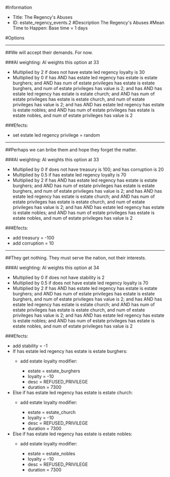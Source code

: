 #Information
 - Title: The Regency's Abuses
 - ID: estate_regency_events.2
#Description
The Regency's Abuses
#Mean Time to Happen:
Base time = 1 days

#Options

___
##We will accept their demands. For now.

###AI weighting:
AI weights this option at 33
 - Multiplied by 2 if does not have estate led regency loyalty is 30
 - Multiplied by 0 if has AND has estate led regency has estate is estate burghers; and AND has num of estate privileges has estate is estate burghers, and num of estate privileges has value is 2; and has AND has estate led regency has estate is estate church; and AND has num of estate privileges has estate is estate church, and num of estate privileges has value is 2; and has AND has estate led regency has estate is estate nobles; and AND has num of estate privileges has estate is estate nobles, and num of estate privileges has value is 2


###Efects:<ul><li>set estate led regency privilege = random</li></ul>

___
##Perhaps we can bribe them and hope they forget the matter.

###AI weighting:
AI weights this option at 33
 - Multiplied by 0 if does not have treasury is 100; and has corruption is 20
 - Multiplied by 0.5 if has estate led regency loyalty is 70
 - Multiplied by 2 if has AND has estate led regency has estate is estate burghers; and AND has num of estate privileges has estate is estate burghers, and num of estate privileges has value is 2; and has AND has estate led regency has estate is estate church; and AND has num of estate privileges has estate is estate church, and num of estate privileges has value is 2; and has AND has estate led regency has estate is estate nobles; and AND has num of estate privileges has estate is estate nobles, and num of estate privileges has value is 2


###Efects:<ul><li>add treasury = -100</li><li>add corruption = 10</li></ul>

___
##They get nothing. They must serve the nation, not their interests.

###AI weighting:
AI weights this option at 34
 - Multiplied by 0 if does not have stability is 2
 - Multiplied by 0.5 if does not have estate led regency loyalty is 70
 - Multiplied by 2 if has AND has estate led regency has estate is estate burghers; and AND has num of estate privileges has estate is estate burghers, and num of estate privileges has value is 2; and has AND has estate led regency has estate is estate church; and AND has num of estate privileges has estate is estate church, and num of estate privileges has value is 2; and has AND has estate led regency has estate is estate nobles; and AND has num of estate privileges has estate is estate nobles, and num of estate privileges has value is 2


###Efects:<ul><li>add stability = -1</li><li>If has estate led regency has estate is estate burghers:</li><ul><li>add estate loyalty modifier:</li><ul><li>estate = estate_burghers</li><li>loyalty = -10</li><li>desc = REFUSED_PRIVILEGE</li><li>duration = 7300</li></ul></ul><li>Else if has estate led regency has estate is estate church:</li><ul><li>add estate loyalty modifier:</li><ul><li>estate = estate_church</li><li>loyalty = -10</li><li>desc = REFUSED_PRIVILEGE</li><li>duration = 7300</li></ul></ul><li>Else if has estate led regency has estate is estate nobles:</li><ul><li>add estate loyalty modifier:</li><ul><li>estate = estate_nobles</li><li>loyalty = -10</li><li>desc = REFUSED_PRIVILEGE</li><li>duration = 7300</li></ul></ul></ul>
